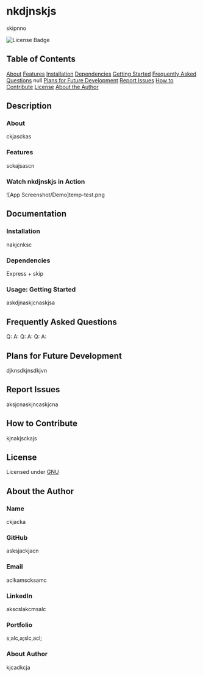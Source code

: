 # nkdjnskjs

skipnno

![License Badge](https://img.shields.io/badge/License-GNU-blue.svg)

## Table of Contents

[About](#about)
[Features](#features)
[Installation](#installation)
[Dependencies](#dependencies)
[Getting Started](#usage-getting-started)
[Frequently Asked Questions](#frequently-asked-questions)
null
[Plans for Future Development](#plans-for-future-development)
[Report Issues](#report-issues)
[How to Contribute](#how-to-contribute)
[License](#license)
[About the Author](#about-the-author)

## Description

### About

ckjasckas

### Features

sckajsascn

### Watch nkdjnskjs in Action

![App Screenshot/Demo]temp-test.png

## Documentation

### Installation

nakjcnksc

### Dependencies

Express + skip

### Usage: Getting Started

askdjnaskjcnaskjsa

## Frequently Asked Questions

Q:
A:
Q:
A:
Q:
A:

## Plans for Future Development

djknsdkjnsdkjvn

## Report Issues

aksjcnaskjncaskjcna

## How to Contribute

kjnakjsckajs

## License

Licensed under [GNU](https://choosealicense.com/licenses/GNU)

## About the Author

### Name

ckjacka

### GitHub

asksjackjacn

### Email

aclkamscksamc

### LinkedIn

akscslakcmsalc

### Portfolio

s;alc,a;slc,acl;

### About Author

kjcadkcja
